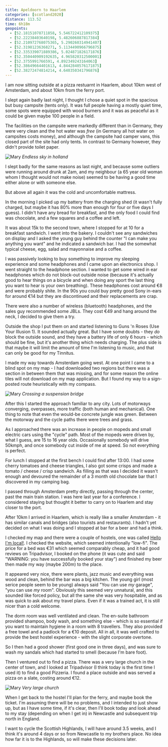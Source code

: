 ```yaml
--- 
title: Apeldoorn to Haarlem
categories: [scotland2020]
distance: 113.52
time: 6h18m
geopoints: 
  - [52.18151078711858, 5.546722412109375]
  - [52.22238403640198, 5.482606887817384]
  - [52.210972768075365, 5.290260314941407]
  - [52.31981236368271, 5.1134490966796875]
  - [52.335339071889386, 5.024871826171876]
  - [52.350440909192635, 4.965820312500001]
  - [52.3755991766591, 4.892349243164063]
  - [52.38649664401613, 4.8442840576171875]
  - [52.38272474814214, 4.640350341796876]
---
```

I am now sitting outside at a pizza restuarnt in Haarlem, about 10km west of
Amsterdam, and about 10km from the ferry port.

I slept again badly last night, I thought I chose a quiet spot in the
spacious but busy campsite (tents only). It was full people having a mostly
quiet time, some spots were equipped with wood burners and it was as peaceful
as it could be given maybe 100 people in a field.

The facilities on the campsite were markedly different than in Germany, they
were very clean and the hot water was _free_ (in Germany all hot water on
campsites costs money), and although the campsite had camper vans, this closed
part of the site had only tents. In contrast to Germany however, they didn't
provide toilet paper.

![Mary](/images/scotland/2020-08-04-1.jpg)
_Endless sky in holland_

I slept badly for the same reasons as last night, and because some outliers
were running around drunk at 2am, and my neighbour (a 65 year old woman
whom I thought would not make noise) seemed to be having a good time either
alone or with someone else.

But above all again it was the cold and uncomfortable mattress.

In the morning I picked up my battery from the charging shed (it wasn't fully
charged, but maybe it has 80% more than enough for four or five days I guess).
I didn't have any bread for breakfast, and the only food I could find was
chocolate, and a few squares and a coffee and left.

It was about 15k to the second town, where I stopped for at 10 for a breakfast
sandwich. I went into the bakery. I couldn't see any sandwiches on display and
I asked the young guy behind the counter "I can make you anything you want"
and he indicated a sandwich bar. I had the somewhat typical cheese, egg, salad
and mayonnaise and a coffee.

I was passively looking to buy something to improve my sleeping experience and
some headphones and I came upon an electronics shop. I went straight to the
headphone section. I wanted to get some wired in ear headphones which do not
block-out outside noise (because it's actually good to hear things on a
bicycle and when doing any sport the last thing you want to hear is your own
breathing). These headphones cost around €8 and were probably shite. In the
90s you could buy pretty good Sony in-ears for around €14 but they are
discontinued and their replacements are crap.

There were also a number of wireless (bluetooth) headphones, and the sales guy
recommended some JBLs. They cost €49 and hang around the neck, I decided to
give them a try.

Outside the shop I put them on and started listening to Guns 'n Roses (Use
Your Illusion 1). It sounded actually great. But I have some doubts - they
_do_ block the outside sound, and they have a battery life of only 6 hours -
which should be fine, but it's another thing which needs charging. The plus
side is that maybe it will limit the amount of time I'm listening to music,
and that can only be good for my Tinnitus.

I made my way towards Amsterdam going west. At one point I came to a blind
spot on my map - I had downloaded two regions but there was a section in
between them that was missing, and for some reason the online tiles will not
download on my map application. But I found my way to a sign-posted route
heuristically with my compass.

![Mary](/images/scotland/2020-08-04-2.jpg)
_Crossing a suspension bridge_

After this I started the approach familiar to any city. Lots of motorways
converging, overpasses, more traffic (both human and mechanical). One thing to
note that even the would-be concrete jungle was green. Between the motorway
and the cycle paths there were trees and grass.

As I approached there was an increase in people on mopeds and small electric
cars using the "cycle" path. Most of the mopeds were driven by, what I guess,
are 15 to 16 year olds. Occasionally somebody will drive 50kmph, and once
somebody cut inside of me at speed. So not everything is perfect.

For lunch I stopped at the first bench I could find after 13:00. I had some
cherry tomatoes and cheese triangles, I also got some crisps and made a
tomato / cheese / crisp sandwich. As filling as that was I decided it wasn't
enough and devoured the remainder of a 3 month old chocolate bar that I
discovered in my camping bag.

I passed through Amsterdam pretty directly, passing through the center, past
the main train station. I was here last year for a conference. I considered
staying but thought it better to carry on to Haarlem and stay closer to the
port.

After 10km I arrived in Haarlem, which is really like a smaller Amsterdam - it
has similar canals and bridges (also tourists and restaurants). I hadn't yet
decided on what I was doing and I stopped at bar for a beer and had a think.

I checked my map and there were a couple of hostels, one was called [Hello
I'm local!](http://www.helloimlocal.com). I checked the website, which
seemed intentionally "low-fi". The price for a bed was €31 which seemed
comparably cheap, and it had good reviews on Tripadvisor, I booked on the
phone (it was cute and said "WARNING: you have successfully booked your stay")
and finished my beer then made my way (maybe 200m) to the place.

It appeared very nice, there were plants, jazz music and everything was wood
and clean, behind the bar was a big kitchen. The young girl (most serice
people seem to be young) always said "You can use _my_ garage", "you can use
_my_ room". Obviously this seemed very unnatural, and this sounded like forced
policy, but all the same she was very hospitable, and as was quick to ask
about my travel plans. Even if it was a trained act, it is still nicer
than a cold welcome.

The dorm room was well ventilated and clean. The en-suite bathroom provided
shampoo, body wash, and something else - which is so essential if you want to
maintain hygiene in a room with 8 travellers. They also provided a free towel
and a padlock for a €10 deposit. All in all, it was well crafted to provide
the best hostel experience - with the slight corporate overtone.

So I then had a good shower (first good one in three days), and was sure to
wash my sandals which had started to smell (because I'm bare foot).

Then I ventured out to find a pizza. There was a very large church in the
center of town, and I looked at Tripadvisor (I think today is the first time I
used it) to find a good Pizzeria. I found a place outside and was served a
pizza on a slate, costing around €12.

![Mary](/images/scotland/2020-08-04-3.jpg)
_Very large church_

When I get back to the hostel I'll plan for the ferry, and maybe book the
ticket. I'm assuming there will be no problems, and I intended to just show
up, but as I have some time, if it's clear, then I'll book today and look
ahead to my stay (depending on when I get in) in Newcastle and subsequent
trip north in England.

I want to cycle the Scottish Highlands, I will have around 3.5 weeks, and I
think it's around 4 days or so from Newcastle to my brothers place. No idea
how far it is to the Highlands, so will make these decisions later.
